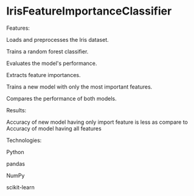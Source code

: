 # IrisFeatureImportanceClassifier

Features:

Loads and preprocesses the Iris dataset.

Trains a random forest classifier.

Evaluates the model's performance.

Extracts feature importances.

Trains a new model with only the most important features.

Compares the performance of both models.

Results:

Accuracy of new model having only import feature is less as compare to Accuracy of model  having all features

Technologies:

Python

pandas

NumPy

scikit-learn
